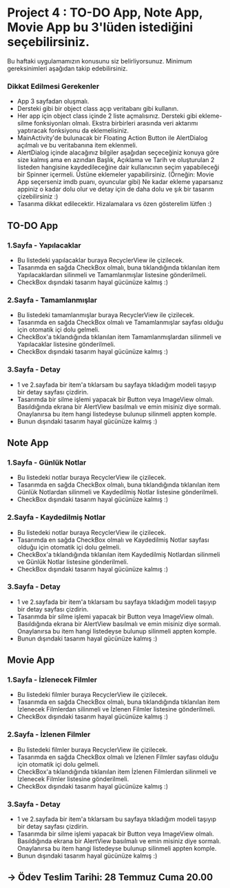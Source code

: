 
# Project 4 : TO-DO App, Note App, Movie App bu 3'lüden istediğini seçebilirsiniz.

Bu haftaki uygulamamızın konusunu siz belirliyorsunuz. Minimum gereksinimleri aşağıdan takip edebilirsiniz.

### Dikkat Edilmesi Gerekenler
- App 3 sayfadan oluşmalı.
- Dersteki gibi bir object class açıp veritabanı gibi kullanın.
- Her app için object class içinde 2 liste açmalısınız. Dersteki gibi ekleme-silme fonksiyonları olmalı. Ekstra birbirleri arasında veri aktarımı yaptıracak fonksiyonu da eklemelisiniz.
- MainActivity'de bulunacak bir Floating Action Button ile AlertDialog açılmalı ve bu veritabanına item eklenmeli.
- AlertDialog içinde alacağınız bilgiler aşağıdan seçeceğiniz konuya göre size kalmış ama en azından Başlık, Açıklama ve Tarih ve oluşturulan 2 listeden hangisine kaydedileceğine dair kullanıcının seçim yapabileceği bir Spinner içermeli. Üstüne eklemeler yapabilirsiniz. (Örneğin: Movie App seçerseniz imdb puanı, oyuncular gibi) Ne kadar ekleme yaparsanız appiniz o kadar dolu olur ve detay için de daha dolu ve şık bir tasarım çizebilirsiniz :)
- Tasarıma dikkat edilecektir. Hizalamalara vs özen gösterelim lütfen :)

## TO-DO App
### 1.Sayfa - Yapılacaklar
- Bu listedeki yapılacaklar buraya RecyclerView ile çizilecek.
- Tasarımda en sağda CheckBox olmalı, buna tıklandığında tıklanılan item Yapılacaklardan silinmeli ve Tamamlanmışlar listesine gönderilmeli.
- CheckBox dışındaki tasarım hayal gücünüze kalmış :)
### 2.Sayfa - Tamamlanmışlar
- Bu listedeki tamamlanmışlar buraya RecyclerView ile çizilecek.
- Tasarımda en sağda CheckBox olmalı ve Tamamlanmışlar sayfası olduğu için otomatik içi dolu gelmeli.
- CheckBox'a tıklandığında tıklanılan item Tamamlanmışlardan silinmeli ve Yapılacaklar listesine gönderilmeli.
- CheckBox dışındaki tasarım hayal gücünüze kalmış :)
### 3.Sayfa - Detay
- 1 ve 2.sayfada bir item'a tıklarsam bu sayfaya tıkladığım modeli taşıyıp bir detay sayfası çizdirin.
- Tasarımda bir silme işlemi yapacak bir Button veya ImageView olmalı. Basıldığında ekrana bir AlertView basılmalı ve emin misiniz diye sormalı. Onaylanırsa bu item hangi listedeyse bulunup silinmeli appten komple.
- Bunun dışındaki tasarım hayal gücünüze kalmış :)

## Note App
### 1.Sayfa - Günlük Notlar
- Bu listedeki notlar buraya RecyclerView ile çizilecek.
- Tasarımda en sağda CheckBox olmalı, buna tıklandığında tıklanılan item Günlük Notlardan silinmeli ve Kaydedilmiş Notlar listesine gönderilmeli.
- CheckBox dışındaki tasarım hayal gücünüze kalmış :)
### 2.Sayfa - Kaydedilmiş Notlar
- Bu listedeki notlar buraya RecyclerView ile çizilecek.
- Tasarımda en sağda CheckBox olmalı ve Kaydedilmiş Notlar sayfası olduğu için otomatik içi dolu gelmeli.
- CheckBox'a tıklandığında tıklanılan item Kaydedilmiş Notlardan silinmeli ve Günlük Notlar listesine gönderilmeli.
- CheckBox dışındaki tasarım hayal gücünüze kalmış :)
### 3.Sayfa - Detay
- 1 ve 2.sayfada bir item'a tıklarsam bu sayfaya tıkladığım modeli taşıyıp bir detay sayfası çizdirin.
- Tasarımda bir silme işlemi yapacak bir Button veya ImageView olmalı. Basıldığında ekrana bir AlertView basılmalı ve emin misiniz diye sormalı. Onaylanırsa bu item hangi listedeyse bulunup silinmeli appten komple.
- Bunun dışındaki tasarım hayal gücünüze kalmış :)

## Movie App
### 1.Sayfa - İzlenecek Filmler
- Bu listedeki filmler buraya RecyclerView ile çizilecek.
- Tasarımda en sağda CheckBox olmalı, buna tıklandığında tıklanılan item İzlenecek Filmlerdan silinmeli ve İzlenen Filmler listesine gönderilmeli.
- CheckBox dışındaki tasarım hayal gücünüze kalmış :)
### 2.Sayfa - İzlenen Filmler
- Bu listedeki filmler buraya RecyclerView ile çizilecek.
- Tasarımda en sağda CheckBox olmalı ve İzlenen Filmler sayfası olduğu için otomatik içi dolu gelmeli.
- CheckBox'a tıklandığında tıklanılan item İzlenen Filmlerdan silinmeli ve İzlenecek Filmler listesine gönderilmeli.
- CheckBox dışındaki tasarım hayal gücünüze kalmış :)
### 3.Sayfa - Detay
- 1 ve 2.sayfada bir item'a tıklarsam bu sayfaya tıkladığım modeli taşıyıp bir detay sayfası çizdirin.
- Tasarımda bir silme işlemi yapacak bir Button veya ImageView olmalı. Basıldığında ekrana bir AlertView basılmalı ve emin misiniz diye sormalı. Onaylanırsa bu item hangi listedeyse bulunup silinmeli appten komple.
- Bunun dışındaki tasarım hayal gücünüze kalmış :)

## -> Ödev Teslim Tarihi: 28 Temmuz Cuma 20.00

